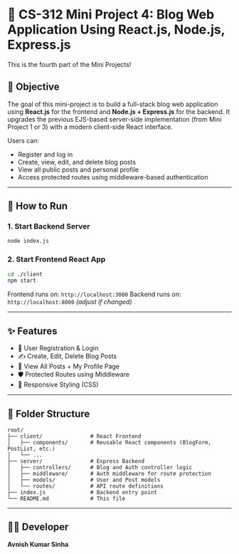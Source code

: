# 📝 CS-312 Mini Project 4: Blog Web Application Using React.js, Node.js, Express.js

This is the fourth part of the Mini Projects!

## 📌 Objective

The goal of this mini-project is to build a full-stack blog web application using **React.js** for the frontend and **Node.js + Express.js** for the backend. It upgrades the previous EJS-based server-side implementation (from Mini Project 1 or 3) with a modern client-side React interface.

Users can:
- Register and log in
- Create, view, edit, and delete blog posts
- View all public posts and personal profile
- Access protected routes using middleware-based authentication

---

## 🚀 How to Run

### 1. Start Backend Server
```bash
node index.js
````

### 2. Start Frontend React App

```bash
cd ./client
npm start
```

Frontend runs on: `http://localhost:3000`
Backend runs on: `http://localhost:8000` *(adjust if changed)*

---

## ✨ Features

* 🔐 User Registration & Login
* ✍️ Create, Edit, Delete Blog Posts
* 🧾 View All Posts + My Profile Page
* 🛡️ Protected Routes using Middleware
* 🎨 Responsive Styling (CSS)

---

## 📁 Folder Structure

```
root/
├── client/               # React Frontend
│   ├── components/       # Reusable React components (BlogForm, PostList, etc.)
│   └── ...
├── server/               # Express Backend
│   ├── controllers/      # Blog and Auth controller logic
│   ├── middleware/       # Auth middleware for route protection
│   ├── models/           # User and Post models
│   └── routes/           # API route definitions
├── index.js              # Backend entry point
└── README.md             # This file
```

---

## 👨‍💻 Developer

**Avnish Kumar Sinha**
